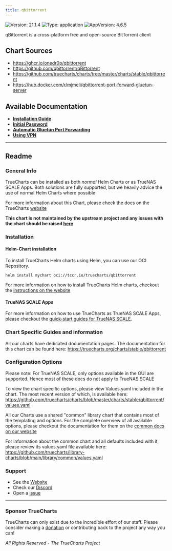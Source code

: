 ```yaml
---
title: qbittorrent
---
```


![Version: 21.1.4](https://img.shields.io/badge/Version-21.1.4-informational?style=flat-square) ![Type: application](https://img.shields.io/badge/Type-application-informational?style=flat-square) ![AppVersion: 4.6.5](https://img.shields.io/badge/AppVersion-4.6.5-informational?style=flat-square)

qBittorrent is a cross-platform free and open-source BitTorrent client

## Chart Sources

- https://ghcr.io/onedr0p/qbittorrent
- https://github.com/qbittorrent/qBittorrent
- https://github.com/truecharts/charts/tree/master/charts/stable/qbittorrent
- https://hub.docker.com/r/mjmeli/qbittorrent-port-forward-gluetun-server

## Available Documentation

- [**Installation Guide**](./installation)
- [**Initial Password**](./password)
- [**Automatic Gluetun Port Forwarding**](./port-forwarding)
- [**Using VPN**](./vpn)


---

## Readme


### General Info

TrueCharts can be installed as both _normal_ Helm Charts or as TrueNAS SCALE Apps.
Both solutions are fully supported, but we heavily advice the use of normal Helm Charts where possible

For more information about this Chart, please check the docs on the TrueCharts [website](https://truecharts.org/charts/stable/qbittorrent)

**This chart is not maintained by the upstream project and any issues with the chart should be raised [here](https://github.com/truecharts/charts/issues/new/choose)**

### Installation

#### Helm-Chart installation

To install TrueCharts Helm charts using Helm, you can use our OCI Repository.

`helm install mychart oci://tccr.io/truecharts/qbittorrent`

For more information on how to install TrueCharts Helm charts, checkout the [instructions on the website](/guides)


#### TrueNAS SCALE Apps

For more information on how to use TrueCharts as TrueNAS SCALE Apps, please checkout the [quick-start guides for TrueNAS SCALE](/deprecated/scale).

### Chart Specific Guides and information

All our charts have dedicated documentation pages.
The documentation for this chart can be found here:
https://truecharts.org/charts/stable/qbittorrent

### Configuration Options

Please note: For TrueNAS SCALE, only options available in the GUI are supported.
Hence most of these docs do not apply to TrueNAS SCALE

To view the chart specific options, please view Values.yaml included in the chart.
The most recent version of which, is available here: https://github.com/truecharts/charts/blob/master/charts/stable/qbittorrent/values.yaml

All our Charts use a shared "common" library chart that contains most of the templating and options.
For the complete overview of all available options, please checkout the documentation for them on the [common docs on our website](/common)

For information about the common chart and all defaults included with it, please review its values.yaml file available here: https://github.com/truecharts/library-charts/blob/main/library/common/values.yaml

### Support

- See the [Website](https://truecharts.org)
- Check our [Discord](https://discord.gg/tVsPTHWTtr)
- Open a [issue](https://github.com/truecharts/charts/issues/new/choose)

---

### Sponsor TrueCharts

TrueCharts can only exist due to the incredible effort of our staff.
Please consider making a [donation](/general/sponsor) or contributing back to the project any way you can!

_All Rights Reserved - The TrueCharts Project_
